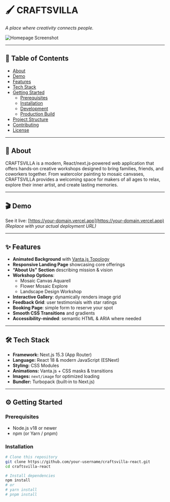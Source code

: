 # 🖌️ CRAFTSVILLA

_A place where creativity connects people._

![Homepage Screenshot](./public/assets/preview.png)

---

## 🚀 Table of Contents

- [About](#about)  
- [Demo](#demo)  
- [Features](#features)  
- [Tech Stack](#tech-stack)  
- [Getting Started](#getting-started)  
  - [Prerequisites](#prerequisites)  
  - [Installation](#installation)  
  - [Development](#development)  
  - [Production Build](#production-build)  
- [Project Structure](#project-structure)  
- [Contributing](#contributing)  
- [License](#license)  

---

## 🌟 About

CRAFTSVILLA is a modern, React/next.js‑powered web application that offers hands‑on creative workshops designed to bring families, friends, and coworkers together. From watercolor painting to mosaic canvases, CRAFTSVILLA provides a welcoming space for makers of all ages to relax, explore their inner artist, and create lasting memories.

---

## 🎬 Demo

See it live: [https://your-domain.vercel.app](https://your-domain.vercel.app)  
_(Replace with your actual deployment URL)_

---

## ✨ Features

- **Animated Background** with [Vanta.js Topology](https://github.com/tengbao/vanta)  
- **Responsive Landing Page** showcasing core offerings  
- **“About Us” Section** describing mission & vision  
- **Workshop Options**:  
  - Mosaic Canvas Aquarell  
  - Flower Mosaic Explore  
  - Landscape Design Workshop  
- **Interactive Gallery**: dynamically renders image grid  
- **Feedback Grid**: user testimonials with star ratings  
- **Booking Page**: simple form to reserve your spot  
- **Smooth CSS Transitions** and gradients  
- **Accessibility‑minded**: semantic HTML & ARIA where needed  

---

## 🛠️ Tech Stack

- **Framework:** Next.js 15.3 (App Router)  
- **Language:** React 18 & modern JavaScript (ESNext)  
- **Styling:** CSS Modules  
- **Animations:** Vanta.js + CSS masks & transitions  
- **Images:** `next/image` for optimized loading  
- **Bundler:** Turbopack (built‑in to Next.js)  

---

## ⚙️ Getting Started

### Prerequisites

- Node.js v18 or newer  
- npm (or Yarn / pnpm)

### Installation

```bash
# Clone this repository
git clone https://github.com/your‑username/craftsvilla-react.git
cd craftsvilla-react

# Install dependencies
npm install
# or
# yarn install
# pnpm install
